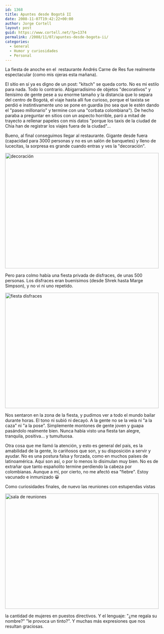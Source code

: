 ```yaml
---
id: 1368
title: Apuntes desde Bogotá II
date: 2008-11-07T19:42:22+00:00
author: Jorge Cortell
layout: post
guid: https://www.cortell.net/?p=1374
permalink: /2008/11/07/apuntes-desde-bogota-ii/
categories:
  - General
  - Humor y curiosidades
  - Personal
---
```

La fiesta de anoche en el  restaurante Andrés Carne de Res fue realmente espectacular (como mis ojeras esta mañana).

El sitio en sí ya es digno de un post: "kitsch" se queda corto. No es mi estilo para nada. Todo lo contrario. Abigarradísimo de objetos "decorativos" y llenísimo de gente pese a su enorme tamaño y la distancia que lo separa del centro de Bogotá, el viaje hasta allí fue curioso, porque el taxista se perdió e instintivamente uno se pone en guardia (no sea que le estén dando el "paseo millonario" y termine con una "corbata colombiana"). De hecho paraba a preguntar en sitios con un aspecto horrible, paró a mitad de trayecto a rellenar papeles con mis datos "porque los taxis de la ciudad de Chia han de registrar los viajes fuera de la ciudad"...

Bueno, al final conseguimos llegar al restaurante. Gigante desde fuera (capacidad para 3000 personas y no es un salón de banquetes) y lleno de lucecitas, la sorpresa es grande cuando entras y ves la "decoración".

<img src="https://farm4.static.flickr.com/3280/3010188573_cf60aeac69.jpg?v=0" alt="decoración" width="500" height="375" />

Pero para colmo había una fiesta privada de disfraces, de unas 500 personas. Los disfraces eran buenísimos (desde Shrek hasta Marge Simpson), y no vi ni uno repetido.

<img src="https://farm4.static.flickr.com/3248/3010189043_6080b57e5f.jpg?v=0" alt="fiesta disfraces" width="500" height="375" />

Nos sentaron en la zona de la fiesta, y pudimos ver a todo el mundo bailar durante horas. El tono ni subió ni decayó. A la gente no se la veía ni "a la caza" ni "a la pose". Simplemente montones de gente joven y guapa pasándolo realmente bien. Nunca había visto una fiesta tan alegre, tranquila, positiva... y tumultuosa.

Otra cosa que me llamó la atención, y esto es general del país, es la amabilidad de la gente, lo cariñosos que son, y su disposición a servir y ayudar. No es una postura falsa y forzada, como en muchos países de latinoamérica. Aquí son así, o por lo menos lo disimulan muy bien. No es de extrañar que tanto españolito termine perdiendo la cabeza por colombianas. Aunque a mí, por cierto, no me afectó esa "fiebre". Estoy vacunado e inmunizado 😀

Como curiosidades finales, de nuevo las reuniones con estupendas vistas

<img src="https://farm4.static.flickr.com/3172/3010188143_2e571b3acb.jpg?v=0" alt="sala de reuniones" width="500" height="375" />

la cantidad de mujeres en puestos directivos. Y el lenguaje: "¿me regala su nombre?" "le provoca un tinto?". Y muchas más expresiones que nos resultan graciosas.